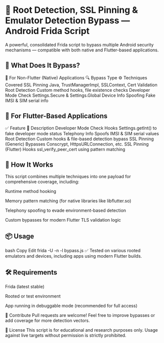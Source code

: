 # 🚀 Root Detection, SSL Pinning & Emulator Detection Bypass — Android Frida Script
A powerful, consolidated Frida script to bypass multiple Android security mechanisms — compatible with both native and Flutter-based applications.

## 🔐 What Does It Bypass?
📱 For Non-Flutter (Native) Applications
🔍 Bypass Type	⚙️ Techniques Covered
SSL Pinning	Java, TrustManagerImpl, SSLContext, Cert Validation
Root Detection	Custom method hooks, file existence checks
Developer Mode Check	Settings.Secure & Settings.Global
Device Info Spoofing	Fake IMSI & SIM serial info

## 💙 For Flutter-Based Applications
✅ Feature	📖 Description
Developer Mode Check	Hooks Settings.getInt() to fake developer mode status
Telephony Info	Spoofs IMSI & SIM serial values
Root Detection	Custom hooks & file-based detection bypass
SSL Pinning (Generic)	Bypasses Conscrypt, HttpsURLConnection, etc.
SSL Pinning (Flutter)	Hooks ssl_verify_peer_cert using pattern matching

## 🧠 How It Works
This script combines multiple techniques into one payload for comprehensive coverage, including:

Runtime method hooking

Memory pattern matching (for native libraries like libflutter.so)

Telephony spoofing to evade environment-based detection

Custom bypasses for modern Flutter TLS validation logic

## 📦 Usage
bash
Copy
Edit
frida -U -n <package-name> -l bypass.js
✅ Tested on various rooted emulators and devices, including apps using modern Flutter builds.

## 🛠️ Requirements
Frida (latest stable)

Rooted or test environment

App running in debuggable mode (recommended for full access)

🤝 Contribute
Pull requests are welcome! Feel free to improve bypasses or add coverage for more detection vectors.

📜 License
This script is for educational and research purposes only. Usage against live targets without permission is strictly prohibited.
